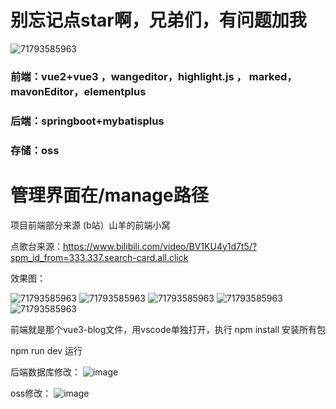# 别忘记点star啊，兄弟们，有问题加我
![71793585963](https://tbt-blog.oss-cn-beijing.aliyuncs.com/dianstar.png)
### 前端：vue2+vue3 ，wangeditor，highlight.js ， marked，mavonEditor，elementplus

### 后端：springboot+mybatisplus

### 存储：oss

# 管理界面在/manage路径

项目前端部分来源 (b站）山羊的前端小窝

点歌台来源：https://www.bilibili.com/video/BV1KU4y1d7t5/?spm_id_from=333.337.search-card.all.click

效果图：

![71793585963](https://tbt-blog.oss-cn-beijing.aliyuncs.com/xg1.png)
![71793585963](https://tbt-blog.oss-cn-beijing.aliyuncs.com/xg2.png)
![71793585963](https://tbt-blog.oss-cn-beijing.aliyuncs.com/xg3.png)
![71793585963](https://tbt-blog.oss-cn-beijing.aliyuncs.com/xg4.png)
![71793585963](https://tbt-blog.oss-cn-beijing.aliyuncs.com/xg5.png)



前端就是那个vue3-blog文件，用vscode单独打开，执行
npm install  安装所有包


npm run dev  运行

后端数据库修改：
![image](https://github.com/tbt008/tbt-Blog/assets/136364030/20a4d6fe-7982-41dd-bd08-4bf6309c85c3)

oss修改：
![image](https://github.com/tbt008/tbt-Blog/assets/136364030/a23d6414-2fcb-4328-845d-a9cc2b421d65)



